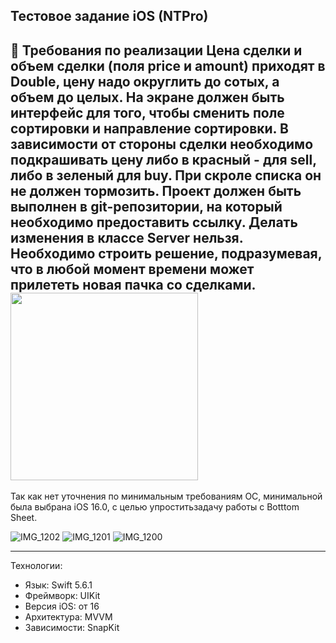 Тестовое задание iOS (NTPro)
---
🔨 Требования по реализации
Цена сделки и объем сделки (поля price и amount) приходят в Double, цену надо округлить до сотых, а объем до целых.
На экране должен быть интерфейс для того, чтобы сменить поле сортировки и направление сортировки.
В зависимости от стороны сделки необходимо подкрашивать цену либо в красный - для sell, либо в зеленый для buy.
При скроле списка он не должен тормозить.
Проект должен быть выполнен в git-репозитории, на который необходимо предоставить ссылку.
Делать изменения в классе Server нельзя. Необходимо строить решение, подразумевая, что в любой момент времени может прилететь новая пачка со сделками.
<img src="https://github.com/varshaver12/mobileiosdevtestwork/assets/143330929/bf7518e3-2ae7-4804-945a-f81b12add183" width="300" height="300">
---
Так как нет уточнения по минимальным требованиям ОС, минимальной была выбрана iOS 16.0, с целью упроститьзадачу работы с Botttom Sheet.

![IMG_1202](https://github.com/varshaver12/mobileiosdevtestwork/assets/143330929/bf7518e3-2ae7-4804-945a-f81b12add183)
![IMG_1201](https://github.com/varshaver12/mobileiosdevtestwork/assets/143330929/192554eb-33f0-44ba-a2b2-e40634757ed0)
![IMG_1200](https://github.com/varshaver12/mobileiosdevtestwork/assets/143330929/139fe5c6-ed20-4bc0-b769-e4028bfe4dfb)


---
Технологии:
- Язык: Swift 5.6.1
- Фреймворк: UIKit
- Версия iOS: от 16
- Архитектура: MVVM
- Зависимости: SnapKit
